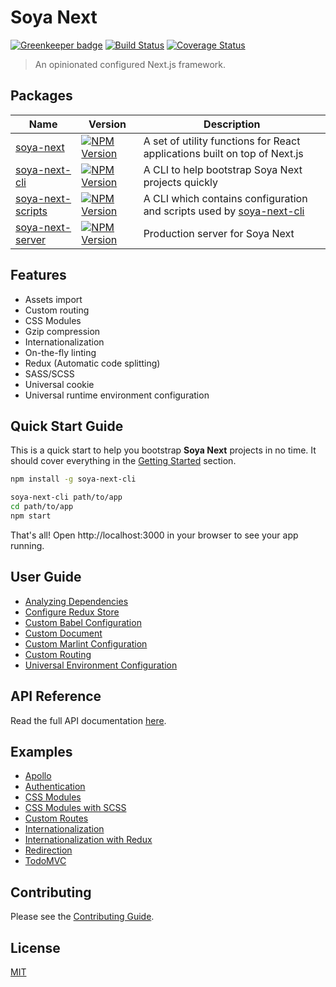# Soya Next

[![Greenkeeper badge](https://badges.greenkeeper.io/traveloka/soya-next.svg)](https://greenkeeper.io/)
[![Build Status](https://travis-ci.org/traveloka/soya-next.svg?branch=master)](https://travis-ci.org/traveloka/soya-next)
[![Coverage Status](https://coveralls.io/repos/github/traveloka/soya-next/badge.svg?branch=master)](https://coveralls.io/github/traveloka/soya-next?branch=master)

> An opinionated configured Next.js framework.

## Packages

Name | Version | Description
---- | ------- | -----------
[soya-next](packages/soya-next/README.md) | [![NPM Version](https://img.shields.io/npm/v/soya-next.svg?style=flat-square)](https://www.npmjs.com/package/soya-next) | A set of utility functions for React applications built on top of Next.js
[soya-next-cli](packages/soya-next-cli/README.md) | [![NPM Version](https://img.shields.io/npm/v/soya-next-cli.svg?style=flat-square)](https://www.npmjs.com/package/soya-next-cli) | A CLI to help bootstrap Soya Next projects quickly
[soya-next-scripts](packages/soya-next-scripts/README.md) | [![NPM Version](https://img.shields.io/npm/v/soya-next-scripts.svg?style=flat-square)](https://www.npmjs.com/package/soya-next-scripts) | A CLI which contains configuration and scripts used by [soya-next-cli](packages/soya-next-cli/README.md)
[soya-next-server](packages/soya-next-server/README.md) | [![NPM Version](https://img.shields.io/npm/v/soya-next-server.svg?style=flat-square)](https://www.npmjs.com/package/soya-next-server) | Production server for Soya Next

## Features

- Assets import
- Custom routing
- CSS Modules
- Gzip compression
- Internationalization
- On-the-fly linting
- Redux (Automatic code splitting)
- SASS/SCSS
- Universal cookie
- Universal runtime environment configuration

## Quick Start Guide

This is a quick start to help you bootstrap **Soya Next** projects in no time.
It should cover everything in the [Getting Started](docs/getting-started/README.md) section.

```bash
npm install -g soya-next-cli

soya-next-cli path/to/app
cd path/to/app
npm start
```

That's all!
Open http://localhost:3000 in your browser to see your app running.

## User Guide

- [Analyzing Dependencies](docs/user-guide/analyzing-dependencies.md)
- [Configure Redux Store](docs/user-guide/configure-redux-store.md)
- [Custom Babel Configuration](docs/user-guide/custom-babel-configuration.md)
- [Custom Document](docs/user-guide/custom-document.md)
- [Custom Marlint Configuration](docs/user-guide/custom-marlint-configuration.md)
- [Custom Routing](docs/user-guide/custom-routing.md)
- [Universal Environment Configuration](docs/user-guide/universal-environment-configuration.md)

## API Reference

Read the full API documentation [here](docs/api/README.md).

## Examples

- [Apollo](examples/apollo)
- [Authentication](examples/auth)
- [CSS Modules](examples/css-modules)
- [CSS Modules with SCSS](examples/css-modules-with-scss)
- [Custom Routes](examples/custom-routes)
- [Internationalization](examples/i18n)
- [Internationalization with Redux](examples/i18n-with-redux)
- [Redirection](examples/redirection)
- [TodoMVC](examples/todomvc)

## Contributing

Please see the [Contributing Guide](CONTRIBUTING.md).

## License

[MIT](LICENSE.md)
